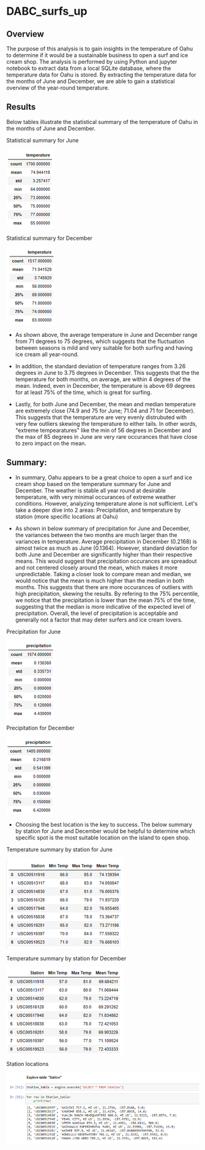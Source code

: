 # DABC_surfs_up

## Overview
The purpose of this analysis is to gain insights in the temperature of Oahu to determine if it would be a sustainable business to open a surf and ice cream shop.
The analysis is performed by using Python and jupyter notebook to extract data from a local SQLite database, where the temperature data for Oahu is stored.
By extracting the temperature data for the months of June and December, we are able to gain a statistical overview of the year-round temperature.

## Results

Below tables illustrate the statistical summary of the temperature of Oahu in the months of June and December.

Statistical summary for June

<img src="june_stats.PNG"></img>

Statistical summary for December

<img src="dec_stats.PNG"></img>

- As shown above, the average temperature in June and December range from 71 degrees to 75 degrees, which suggests that the fluctuation between seasons is mild and very suitable for both surfing and having ice cream all year-round.

- In addition, the standard deviation of temperature ranges from 3.26 degrees in June to 3.75 degrees in December. This suggests that the the temperature for both months, on average, are within 4 degrees of the mean.  Indeed, even in December, the temperature is above 69 degrees for at least 75% of the time, which is great for surfing.

- Lastly, for both June and December, the mean and median temperature are extremely close (74.9 and 75 for June; 71.04 and 71 for December). This suggests that the temperature are very evenly distrubuted with very few outliers skewing the temperature to either tails. In other words, "extreme tempearatures" like the min of 56 degrees in December and the max of 85 degrees in June are very rare occurances that have close to zero impact on the mean.

## Summary:

- In summary, Oahu appears to be a great choice to open a surf and ice cream shop based on the temperature summary for June and December. The weather is stable all year round at desirable temperature, with very minimal occurances of extreme weather conditions. However, analyzing temperature alone is not sufficient. Let's take a deeper dive into 2 areas: Precipitation, and temperature by station (more specific locations at Oahu)

- As shown in below summary of precipitation for June and December, the variances between the two months are much larger than the variances in temperature. Average precipitation in December (0.2168) is almost twice as much as June (0.1364). However, standard deviation for both June and December are significantly higher than their respective means. This would suggest that precipitation occurances are spreadout and not centered closely around the mean, which makes it more unpredictable. Taking a closer look to compare mean and median, we would notice that the mean is much higher than the median in both months. This suggests that there are more occurances of outliers with high precipitation, skewing the results. By refering to the 75% percentile, we notice that the precipitation is lower than the mean 75% of the time, suggesting that the median is more indicative of the expected level of precipitation. Overall, the level of precipitation is acceptable and generally not a factor that may deter surfers and ice cream lovers.


Precipitation for June

<img src="june_prcp.PNG"></img>

Precipitation for December

<img src="dec_prcp.PNG"></img>


- Choosing the best location is the key to success. The below summary by station for June and December would be helpful to determine which specific spot is the most suitable location on the island to open shop.

Temperature summary by station for June

<img src="june_by_station.PNG"></img>

Temperature summary by station for December

<img src="dec_by_station.PNG"></img>

Station locations

<img src="station_location.PNG"></img>
